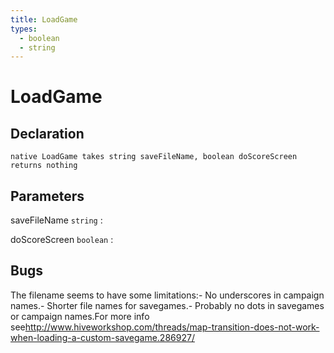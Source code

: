 ```yaml
---
title: LoadGame
types:
  - boolean
  - string
---
```


# LoadGame

## Declaration

```jass
native LoadGame takes string saveFileName, boolean doScoreScreen returns nothing
```

## Parameters
saveFileName `string`
: 

doScoreScreen `boolean`
: 

## Bugs 
The filename seems to have some limitations:- No underscores in campaign names.- Shorter file names for savegames.- Probably no dots in savegames or campaign names.For more info see<http://www.hiveworkshop.com/threads/map-transition-does-not-work-when-loading-a-custom-savegame.286927/>
